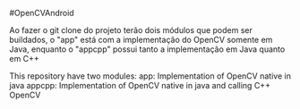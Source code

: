 #OpenCVAndroid

Ao fazer o git clone do projeto terão dois módulos que podem ser buildados, o "app" está com a implementação do OpenCV somente em Java, enquanto o "appcpp" possui tanto a implementação em Java quanto em C++

This repository have two modules: 
  app: Implementation of OpenCV native in java
  appcpp: Implementation of OpenCV native in java and calling C++ OpenCV
